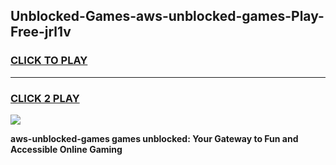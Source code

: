 
## Unblocked-Games-aws-unblocked-games-Play-Free-jrl1v
<h3>
<a href="https://premium76.site?title=aws-unblocked-games&ref=23A">CLICK TO PLAY</a></h3>
<hr>

<h3>
<a href="https://premium76.site?title=aws-unblocked-games&ref=23A">CLICK 2 PLAY</a>
  
</h3>

<a href="https://premium76.site?title=aws-unblocked-games&ref=23A"><img src="https://clearcache.store/games.png"></a>


**aws-unblocked-games games unblocked: Your Gateway to Fun and Accessible Online Gaming**
